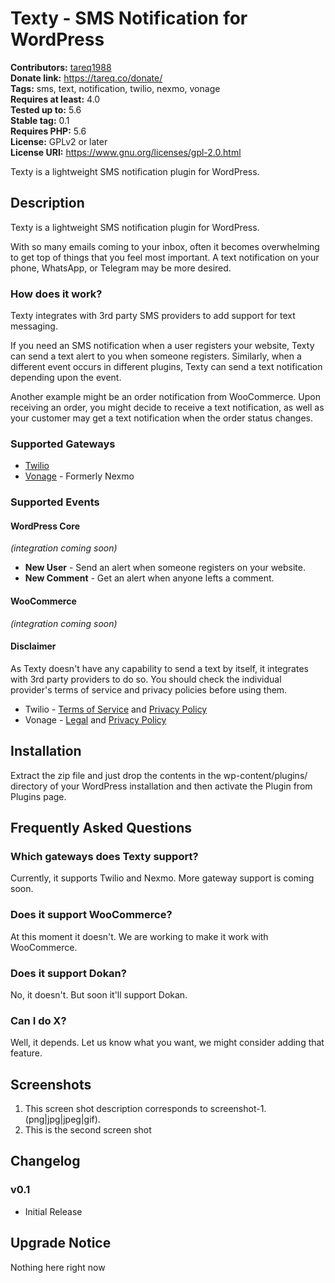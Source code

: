 # Texty - SMS Notification for WordPress #
**Contributors:** [tareq1988](https://profiles.wordpress.org/tareq1988/)  
**Donate link:** https://tareq.co/donate/  
**Tags:** sms, text, notification, twilio, nexmo, vonage  
**Requires at least:** 4.0  
**Tested up to:** 5.6  
**Stable tag:** 0.1  
**Requires PHP:** 5.6  
**License:** GPLv2 or later  
**License URI:** https://www.gnu.org/licenses/gpl-2.0.html  

Texty is a lightweight SMS notification plugin for WordPress.

## Description ##

Texty is a lightweight SMS notification plugin for WordPress. 

With so many emails coming to your inbox, often it becomes overwhelming to get top of things that you feel most important. A text notification on your phone, WhatsApp, or Telegram may be more desired.

### How does it work?

Texty integrates with 3rd party SMS providers to add support for text messaging.

If you need an SMS notification when a user registers your website, Texty can send a text alert to you when someone registers. Similarly, when a different event occurs in different plugins, Texty can send a text notification depending upon the event. 

Another example might be an order notification from WooCommerce. Upon receiving an order, you might decide to receive a text notification, as well as your customer may get a text notification when the order status changes.

### Supported Gateways

- [Twilio](https://twilio.com)
- [Vonage](https://vonage.com/communications-apis/) - Formerly Nexmo

### Supported Events

#### WordPress Core

*(integration coming soon)*

- **New User** - Send an alert when someone registers on your website.
- **New Comment** - Get an alert when anyone lefts a comment.

#### WooCommerce

*(integration coming soon)*

#### Disclaimer 

As Texty doesn't have any capability to send a text by itself, it integrates with 3rd party providers to do so. You should check the individual provider's terms of service and privacy policies before using them.

- Twilio - [Terms of Service](https://www.twilio.com/legal/tos) and [Privacy Policy](https://www.twilio.com/legal/privacy)
- Vonage - [Legal](https://www.vonage.com/legal/) and [Privacy Policy](https://www.vonage.com/legal/privacy-policy/)

## Installation ##

Extract the zip file and just drop the contents in the wp-content/plugins/ directory of your WordPress installation and then activate the Plugin from Plugins page.

## Frequently Asked Questions ##

### Which gateways does Texty support? ###

Currently, it supports Twilio and Nexmo. More gateway support is coming soon.

### Does it support WooCommerce? ###

At this moment it doesn't. We are working to make it work with WooCommerce.

### Does it support Dokan? ###

No, it doesn't. But soon it'll support Dokan.

### Can I do X? ###

Well, it depends. Let us know what you want, we might consider adding that feature.


## Screenshots ##

1. This screen shot description corresponds to screenshot-1.(png|jpg|jpeg|gif).
2. This is the second screen shot

## Changelog ##

### v0.1 ###

- Initial Release

## Upgrade Notice ##

Nothing here right now
